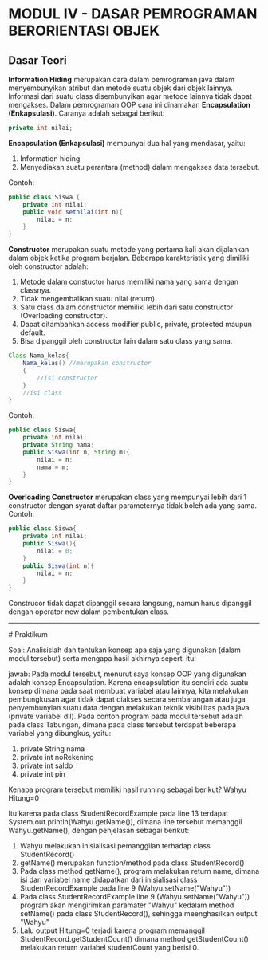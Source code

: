 # MODUL IV - DASAR PEMROGRAMAN BERORIENTASI OBJEK
## Dasar Teori

**Information Hiding** merupakan cara dalam pemrograman java dalam menyembunyikan atribut dan metode suatu objek dari objek lainnya. Informasi dari suatu class disembunyikan agar metode lainnya tidak dapat mengakses. Dalam pemrograman OOP cara ini dinamakan **Encapsulation (Enkapsulasi)**. Caranya adalah sebagai berikut:
```java
private int nilai;
```
**Encapsulation (Enkapsulasi)** mempunyai dua hal yang mendasar, yaitu:
1.  Information hiding
2.  Menyediakan suatu perantara (method) dalam mengakses data tersebut.

Contoh:
```java
public class Siswa {
    private int nilai;
    public void setnilai(int n){
        nilai = n;
    }
}
```
**Constructor** merupakan suatu metode yang pertama kali akan dijalankan dalam objek ketika program berjalan. Beberapa karakteristik yang dimiliki oleh constructor adalah:
1.  Metode dalam constuctor harus memiliki nama yang sama dengan classnya.
2.  Tidak mengembalikan suatu nilai (return).
3.  Satu class dalam constructor memiliki lebih dari satu constructor (Overloading constructor).
4.  Dapat ditambahkan access modifier public, private, protected maupun default.
5.  Bisa dipanggil oleh constructor lain dalam satu class yang sama.


```java
Class Nama_kelas{
    Nama_kelas() //merupakan constructor
    {
        //isi constructor
    }
    //isi class
}
```
Contoh:
```java
public class Siswa{
    private int nilai;
    private String nama;
    public Siswa(int n, String m){
        nilai = n;
        nama = m;
    }
}
```

**Overloading Constructor** merupakan class yang mempunyai lebih dari 1 constructor dengan syarat daftar parameternya tidak boleh ada yang sama. 
Contoh:
```java
public class Siswa{
    private int nilai;
    public Siswa(){
        nilai = 0;
    }
    public Siswa(int n){
        nilai = n;
    }
}
```
Construcor tidak dapat dipanggil secara langsung, namun harus dipanggil dengan operator new dalam pembentukan class.
<hr>
# Praktikum

Soal:
Analisislah dan tentukan konsep apa saja yang digunakan (dalam modul tersebut) serta mengapa hasil akhirnya seperti itu!

jawab:
Pada modul tersebut, menurut saya konsep OOP yang digunakan adalah konsep Encapsulation. Karena encapsulation itu sendiri ada suatu konsep dimana pada saat membuat variabel atau lainnya, kita melakukan pembungkusan agar tidak dapat diakses secara sembarangan atau juga penyembunyian suatu data dengan melakukan teknik visibilitas pada java (private variabel dll). Pada contoh program pada modul tersebut adalah pada class Tabungan, dimana pada class tersebut terdapat beberapa variabel yang dibungkus, yaitu:
1. private String nama
2. private int noRekening
3. private int saldo
4. private int pin

Kenapa program tersebut memiliki hasil running sebagai berikut?
Wahyu
Hitung=0

Itu karena pada class StudentRecordExample pada line 13 terdapat System.out.println(Wahyu.getName()), dimana line tersebut memanggil Wahyu.getName(), dengan penjelasan sebagai berikut:
1. Wahyu melakukan inisialisasi pemanggilan terhadap class StudentRecord()
2. getName() merupakan function/method pada class StudentRecord()
3. Pada class method getName(), program melakukan return name, dimana isi dari variabel name didapatkan dari inisialisasi class StudentRecordExample pada line 9 (Wahyu.setName("Wahyu"))
4. Pada class StudentRecordExample line 9 (Wahyu.setName("Wahyu")) program akan mengirimkan paramater "Wahyu" kedalam method setName() pada class StudentRecord(), sehingga meenghasilkan output "Wahyu"
5. Lalu output Hitung=0 terjadi karena program memanggil StudentRecord.getStudentCount() dimana method getStudentCount() melakukan return variabel studentCount yang berisi 0.
